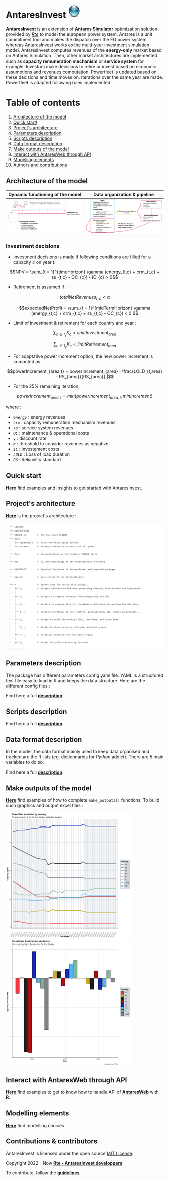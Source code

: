 # AntaresInvest <img src="docs/picture/antareslogo.png" alt="antareslogo" width="40" height="40">

**AntaresInvest** is an extension of [**Antares Simulator**](https://antares-simulator.org
) optimization solution provided by [*Rte*](https://www.rte-france.com/) to model the european power system. Antares is a unit commitment tool and makes the dispatch over the EU power system  whereas AntaresInvest works as the multi-year investment simulation model. AntaresInvest computes revenues of the **energy-only** market based on Antares Simulation. Then, other market architectures are implemented such as **capacity remuneration mechanism** or **service system** for example. Investors make decisions to retire or invest based on economic assumptions and revenues computation. Powerfleet is updated based on these decisions and time moves on. Iterations over the same year are made. Powerfleet is adapted following rules implemented.

# Table of contents

1. [Architecture of the model](#architecture-of-the-model)
2. [Quick start!](docs/handson.md)
5. [Project's architecture](#projects-architecture)
6. [Parameters description](docs/parameters_description.md)
7. [Scripts description](docs/script_description.md)
8. [Data format description](docs/data_format.md)
9. [Make outputs of the model](#make-outputs-of-the-model)
10. [Interact with AntaresWeb through API](#interact-with-antaresweb-through-api)
11. [Modelling elements](docs/modelisation.md)
12. [Authors and contributions](CONTRIBUTING.md)

## Architecture of the model

| **Dynamic functioning of the model** | **Data organization & pipeline**|
|:---:|:---:|
| [![](docs/picture/dynamic_functioning.png)](docs/picture/dynamic_functioning.png) | [![Résumé](docs/picture/pipeline_data.png)](docs/picture/pipeline_data.png) |

### Investment decisions

* Investment decisions is made if following conditions are filled for a capacity *c* on year *t*:

```math
NPV = \sum_{t = 1}^{timeHorizon} \gamma (energy_{t,c} + crm_{t,c} + ss_{t,c} - OC_{c}) - IC_{c} > 0
```

* Retirement is assumed if :

```math
totalNetRevenues_{t,c} < \alpha 
```

```math
expectedNetProfit = \sum_{t = 1}^{midTermHorizon} \gamma (energy_{t,c} + crm_{t,c} + ss_{t,c} - OC_{c}) < 0 
```

* Limit of investment & retirement for each country and year :

```math
\sum_{c \in I_{y}} K_{c} < limitInvestment_{area}
```

```math
\sum_{c \in I_{y}} K_{c} < limitRetirement_{area}
```

* For adaptative power increment option, the new power increment is computed as :

```math
powerIncrement_{area,t} = powerIncrement_{area} | \frac{LOLD_{t,area} - RS_{area}}{RS_{area}} |
```

* For the 25% remaining iteration,

```math  
powerIncrement_{area,t} = min(powerIncrement_{area,t}, minIncrement)
```
where :

* *`energy`* : energy revenues
* *`crm`* : capacity remuneration mechanism revenues
* *`ss`* : service system revenues
* *`OC`* : maintenance & operational costs
* *`γ`* : discount rate
* *`α`* : threshold to consider revenues as negative
* *`IC`* : investement costs
* *`LOLD`* : Loss of load duration
* *`RS`* : Reliability standard

## Quick start

[**Here**](docs/handson.md) find examples and insights to get started with AntaresInvest.

## Project's architecture

[**Here**](docs/architecture.md) is the project's architecture :

<a href='docs/architecture.md'>
<img src='docs/picture/architecture.PNG'  width='600' height='400'>
</a>

## Parameters description

The package has different parameters config yaml file. YAML is a structured text file easy to load in R and keeps the data structure. Here are the different config files :

Find here a full [**description**](docs/parameters_description.md).

## Scripts description

Find here a full [**description**](docs/script_description.md).

## Data format description

In the model, the data format mainly used to keep data organised and tracked are the R lists (eg. dictionnaries for *Python* addict). There are 5 main variables to do so.

Find here a full [**description**](docs/data_format.md).

## Make outputs of the model

[**Here**](docs/outputs.md) find examples of how to complete `make_outputs()` functions. To build such graphics and output excel files : 

<p float="left">
  <img src="docs/picture/powerfleet.png" width="400" />
  <img src="docs/picture/power_plants_moves.png" width="400" /> 
</p>

## Interact with AntaresWeb through API

[**Here**](docs/api.md) find examples to get to know how to handle API of [**AntaresWeb**](https://antares-web.rte-france.com/) with **R**.

## Modelling elements

[**Here**](docs/modelisation.md) find modelling choices.

## Contributions & contributors

AntaresInvest is licensed under the open source [MIT License](LICENSE.md).

Copyright 2022 - Now [**Rte - AntaresInvest developpers**](AUTHORS.md).

To contribute, follow the [**guidelines**](CONTRIBUTING.md).
